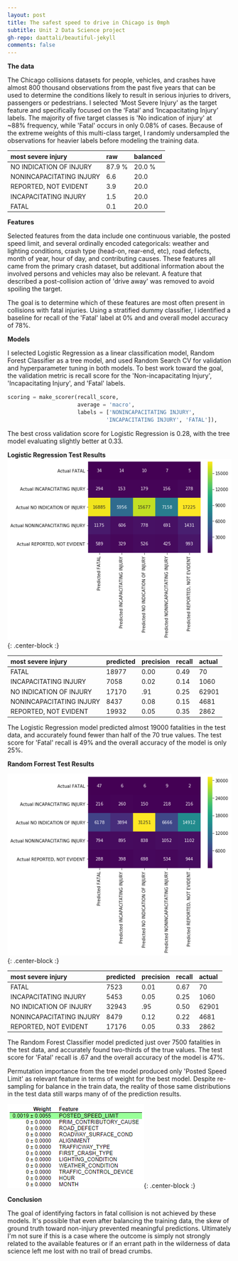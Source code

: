 ```yaml
---
layout: post
title: The safest speed to drive in Chicago is 0mph
subtitle: Unit 2 Data Science project
gh-repo: daattali/beautiful-jekyll 
comments: false
---
```


**The data**

The Chicago collisions datasets for people, vehicles, and crashes have almost 800 thousand observations from the past five years that can be used to determine the conditions likely to result in serious injuries to drivers, passengers or pedestrians.  I selected 'Most Severe Injury' as the target feature and specifically focused on the ‘Fatal’ and ‘Incapacitating Injury’ labels.  The majority of five target classes is 'No indication of injury' at ~88% frequency, while 'Fatal' occurs in only 0.08% of cases.  Because of the extreme weights of this multi-class target, I randomly undersampled the observations for heavier labels before modeling the training data.

| most severe injury | raw | balanced |
| :------ | :--- | :--- |
| NO INDICATION OF INJURY | 87.9 % | 20.0 % |
| NONINCAPACITATING INJURY | 6.6 | 20.0 |
| REPORTED, NOT EVIDENT | 3.9 | 20.0 |
| INCAPACITATING INJURY | 1.5 | 20.0 |
| FATAL | 0.1 | 20.0 |

**Features**

Selected features from the data include one continuous variable, the posted speed limit, and several ordinally encoded categoricals: weather and lighting conditions, crash type (head-on, rear-end, etc), road defects, month of year, hour of day, and contributing causes.  These features all came from the primary crash dataset, but additional information about the involved persons and vehicles may also be relevant.  A feature that described a post-collision action of 'drive away' was removed to avoid spoiling the target.

The goal is to determine which of these features are most often present in collisions with fatal injuries.  Using a stratified dummy classifier, I identified a baseline for recall of the 'Fatal' label at 0% and and overall model accuracy of 78%. 

**Models**

I selected Logistic Regression as a linear classification model, Random Forest Classifier as a tree model, and used Random Search CV for validation and hyperparameter tuning in both models.  To best work toward the goal, the validation metric is recall score for the 'Non-incapacitating Injury', 'Incapacitating Injury', and 'Fatal' labels.  

```python
scoring = make_scorer(recall_score, 
                      average = 'macro', 
                      labels = ['NONINCAPACITATING INJURY', 
                               'INCAPACITATING INJURY', 'FATAL']),
```

The best cross validation score for Logistic Regression is 0.28, with the tree model evaluating slightly better at 0.33.

**Logistic Regression Test Results**
![conflogr](https://github.com/johnwesleyharding/johnwesleyharding.github.io/raw/master/img/crashconflogr.png){: .center-block :}

| most severe injury | predicted | precision | recall | actual |
| :------ | :--- | :--- | :--- | :--- |
| FATAL | 18977 | 0.00 | 0.49 | 70 |
| INCAPACITATING INJURY | 7058 | 0.02 | 0.14 | 1060 |
| NO INDICATION OF INJURY | 17170 | .91 | 0.25 | 62901 |
| NONINCAPACITATING INJURY | 8437 | 0.08 | 0.15 | 4681 |
| REPORTED, NOT EVIDENT | 19932 | 0.05 | 0.35 | 2862 |

The Logistic Regression model predicted almost 19000 fatalities in the test data, and accurately found fewer than half of the 70 true values.  The test score for 'Fatal' recall is 49% and the overall accuracy of the model is only 25%.

**Random Forrest Test Results**

![conftree](https://github.com/johnwesleyharding/johnwesleyharding.github.io/raw/master/img/crashconftree.png){: .center-block :}

| most severe injury | predicted | precision | recall | actual |
| :------ | :--- | :--- | :--- | :--- |
| FATAL | 7523 | 0.01 | 0.67 | 70 |
| INCAPACITATING INJURY | 5453 | 0.05 | 0.25 | 1060 |
| NO INDICATION OF INJURY | 32943 | .95 | 0.50 | 62901 |
| NONINCAPACITATING INJURY | 8479 | 0.12 | 0.22 | 4681 |
| REPORTED, NOT EVIDENT | 17176 | 0.05 | 0.33 | 2862 |

The Random Forest Classifier model predicted just over 7500 fatalities in the test data, and accurately found two-thirds of the true values.  The test score for 'Fatal' recall is .67 and the overall accuracy of the model is 47%.

Permutation importance from the tree model produced only 'Posted Speed Limit' as relevant feature in terms of weight for the best model.  Despite re-sampling for balance in the train data, the reality of those same distributions in the test data still warps many of of the prediction results.

![permutation](https://github.com/johnwesleyharding/johnwesleyharding.github.io/raw/master/img/crashpermtree.png){: .center-block :}

**Conclusion**

The goal of identifying factors in fatal collision is not achieved by these models.  It's possible that even after balancing the training data, the skew of ground truth toward non-injury prevented meaningful predictions.  Ultimately I'm not sure if this is a case where the outcome is simply not strongly related to the available features or if an errant path in the wilderness of data science left me lost with no trail of bread crumbs.
